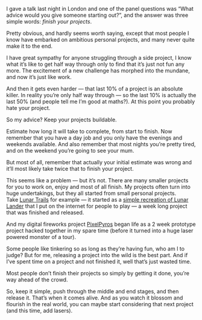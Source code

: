 

I gave a talk last night in London and one of the panel questions was “What advice would you give someone
starting out?”, and the answer was three simple words: *finish your projects*.

Pretty obvious, and hardly seems worth saying, except that most people I know have embarked on ambitious
personal projects, and many never quite make it to the end.

I have great sympathy for anyone struggling through a side project, I know what it’s like to get half way
through only to find that it’s just not fun any more. The excitement of a new challenge has morphed into the
mundane, and now it’s just like work.  

And then it gets even harder — that last 10% of a project is an absolute killer. In reality you’re only
half way through — so the last 10% is actually the last 50% (and people tell me I’m good at maths?). At
this point you probably hate your project.

So my advice? Keep your projects buildable.

Estimate how long it will take to complete, from start to finish. Now remember that you have a day job and you
only have the evenings and weekends available. And also remember that most nights you’re pretty tired, and
on the weekend you’re going to see your mum.

But most of all, remember that actually your initial estimate was wrong and it’ll most likely take twice
that to finish your project.

This seems like a problem — but it’s not. There are many smaller projects for you to work on, enjoy and
most of all finish. My projects often turn into huge undertakings, but they all started from small personal
projects. Take [Lunar Trails](http://lunartrails.com) for example — it started as a [simple
recreation of Lunar Lander](http://moonlander.seb.ly) that I put on the internet for people to
play — a week long project that was finished and released.

And my digital fireworks project [PixelPyros](http://pixelpyros.org) began life as a 2 week
prototype project hacked together in my spare time (before it turned into a huge laser powered monster of
a tour).

Some people like tinkering so as long as they’re having fun, who am I to judge? But for me, releasing a
project into the wild is the best part. And if I’ve spent time on a project and not finished it, well
that’s just wasted time.

Most people don’t finish their projects so simply by getting it done, you’re way ahead of the
crowd. 

So, keep it simple, push through the middle and end stages, and then release it. That’s when it comes alive.
And as you watch it blossom and flourish in the real world, you can maybe start considering that next project
(and this time, add lasers).  